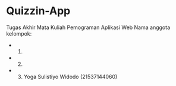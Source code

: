 # Quizzin-App
Tugas Akhir Mata Kuliah Pemograman Aplikasi Web
Nama anggota kelompok:
- 1.
- 2.
- 3. Yoga Sulistiyo Widodo (21537144060)
